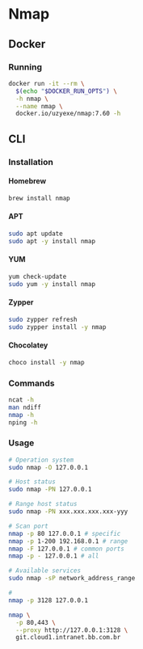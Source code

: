 # Nmap

## Docker

### Running

```sh
docker run -it --rm \
  $(echo "$DOCKER_RUN_OPTS") \
  -h nmap \
  --name nmap \
  docker.io/uzyexe/nmap:7.60 -h
```

## CLI

### Installation

#### Homebrew

```sh
brew install nmap
```

#### APT

```sh
sudo apt update
sudo apt -y install nmap
```

#### YUM

```sh
yum check-update
sudo yum -y install nmap
```

#### Zypper

```sh
sudo zypper refresh
sudo zypper install -y nmap
```

#### Chocolatey

```sh
choco install -y nmap
```

### Commands

```sh
ncat -h
man ndiff
nmap -h
nping -h
```

### Usage

```sh
# Operation system
sudo nmap -O 127.0.0.1

# Host status
sudo nmap -PN 127.0.0.1

# Range host status
sudo nmap -PN xxx.xxx.xxx.xxx-yyy

# Scan port
nmap -p 80 127.0.0.1 # specific
nmap -p 1-200 192.168.0.1 # range
nmap -F 127.0.0.1 # common ports
nmap -p - 127.0.0.1 # all

# Available services
sudo nmap -sP network_address_range

#
nmap -p 3128 127.0.0.1

nmap \
  -p 80,443 \
  --proxy http://127.0.0.1:3128 \
  git.cloud1.intranet.bb.com.br
```

<!--
https://www.digitalocean.com/community/tutorials/how-to-use-nmap-to-scan-for-open-ports-on-your-vps
https://phoenixnap.com/kb/nmap-scan-open-ports
-->
